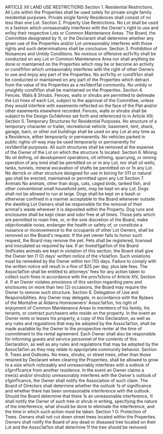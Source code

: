 ARTICLE XII
LAND USE RESTRICTIONS
Section 1. Residential Restrictions. All Lots within the Properties shall be used
solely for private single family residential purposes. Private single family Residences shall
consist of no less than one Lot.
Section 2. Property Use Restrictions. No Lot shall be used m a fashion which
unreasonably interferes with the Owner's right to use and en1oy their respective Lots or
Common Maintenance Areas. The Board, the Committee designated by 1t, or the Declarant
shall determine whether any given use of the Properties and/or Lot unreasonably interferes
with those rights and such determinations shall be conclusive.
Section 3. Prohibition of Nuisances and Untidy Conditions. No noxious or
offensive act1v1ty shall be conducted on any Lot or Common Maintenance Area nor shall
anything be done or mamtamed on the Properties which may be or become an activity or
cond1t1on which unreasonably interferes with the right of other Owners to use and enjoy any
part of the Properties. No act1v1ty or cond1t1on shall be conducted or maintained on any part
of the Properties which detract from the value of the Properties as a res1dent1al community.
No untidy or unsightly cond1t1on shall be maintained on the Properties.
Section 4. Fences. Walls & Shrubs. Fences, walls or shrubs are permitted to
delineate the Lot hnes of each Lot, subject to the approval of the Committee, unless they
would interfere with easements reflected on the face of the Plat and/or other easements
elsewhere recorded. Fences, walls or shrubs shall be subject to the Design Gu1dehnes set
forth and referenced to in Article XIII.
Section 5. Temporary Structures for Residential Purposes. No structure of a
temporary character or trailer, recreational vehicle, basement, tent, shack, garage, barn, or
other out buildings shall be used on any Lot at any time as a Residence, either temporarily or
permanently. No vehicles parked in public rights-of-way may be used temporarily or
permanently for res1dent1al purposes. All such structures shall be removed at the expense of
the Owner of the Lot on which the structure 1s located.
Section 6. Mining. No oil dnlhng, oil development operations, otl refmmg,
quarrymg, or mmmg operation of any kmd shall be permitted on or m any Lot, nor shall oil
wells, tanks, tunnels, mineral excavation of shafts be permitted on or 1n any Lot. No derrick
or other structure designed for use m boring for 011 or natural gas shall be erected,
maintained or permitted upon any Lot
Section 7. Animals No animals, other than dogs, cats, caged birds, tanked fish,
and other conventional small household pets, may be kept on any Lot. Dogs shall not be
allowed to run at large. Dogs shall be kept on a leash or otherwise confined in a manner
acceptable to the Board whenever outside the dwelling Lot Owners shall be responsible for
the removal of their arnmal's waste wherever it is deposited within the Property. Dog runs
and enclosures shall be kept clean and odor free at all times. Those pets which are
permitted to roam free, or, m the sole discretion of the Board, make objectionable noise,
endanger the health or safety of, or constitute a nuisance or mconvemence to the occupants
of other Lot Owners, shall be removed on the Board's request. If the pet owner fails to
honor such request, the Board may remove the pet. Pets shall be registered, licensed and
inoculated as required by law.
If an 1nvest1gat1on of the Board 1nd1cates animals are kept m violation of this section, the
Board shall give the Owner ten (1 O) days' written notice of the v1olat1on. Such violations
must be remedied by the Owner within ten (10) days. Failure to comply with the written
notice will result in a fine of $25 per day, plus late fees. The Assoc1at1on shall be entitled to
attorneys' fees for any action taken to collect such fines in accordance with the prov1s1ons of
Article XIV, Section 4. If an Owner violates provisions of this section regarding pens and
enclosures on more than two (2) occasions, the Board may require the Owner to remove
such structure.
Section 8. Delegation of Use and Responsibilities. Any Owner may delegate,
m accordance with the Bylaws of the Monta1ne at Aldarra Homeowners' Assoc1at1on, his right
of enjoyment of Common Maintenance Areas to members of his family, his tenants, or
contract purchasers who reside on the property. In the event an Owner rents or leases his
property, a copy of this Declaration, as well as any rules and regulations that may be
adopted by the Assoc1at1on, shall be made available by the Owner to the prospective renter
at the time of commitment to the rental agreement. Each Owner shall also be responsible
for informing guests and service personnel of the contents of this Declaration, as well as any
rules and regulations that may be adopted by the Assoc1at1on as they may relate to
appropriate community behavior.
Section 9. Trees and Outlooks. No trees, shrubs, or street trees, other than
those retained by Declarant when clearing the Properties, shall be allowed to grow to a size
which noticeably and unreasonably interferes with a outlook of s1grnf1cance from another
residence. In the event an Owner claims a tree(s) and/or shrub(s) unreasonably interferes
with the Owner's outlook of s1gmf1cance, the Owner shall notify the Association of such
claim. The Board of Directors shall determine whether the outlook 1s of significance and
whether there has been unreasonable interference with the outlook. Should the Board
determine that there 1s an unreasonable interference, 1t shall notify the Owner of such tree or
shrub in writing, specifying the nature of the interference, what should be done to eliminate
the interference, and the time in which such action must be taken.
Section 1 O. Protection of Trees. Owners shall not cut down street trees located
within the Properties. Owners shall notify the Board of any dead or diseased tree located on
their Lot and the Assoc1at1on shall determine 1f the tree should be removed.
